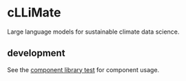 # cLLiMate

Large language models for sustainable climate data science.

## development

See the [component library test](./test) for component usage.

